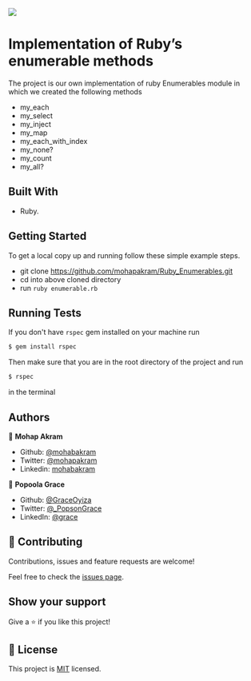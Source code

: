 ![](https://img.shields.io/badge/Microverse-blueviolet)

# Implementation of Ruby’s enumerable methods

The project is our own implementation of ruby Enumerables module in which we created the following methods
- my_each
- my_select
- my_inject
- my_map
- my_each_with_index
- my_none?
- my_count
- my_all?

## Built With

- Ruby.

## Getting Started

To get a local copy up and running follow these simple example steps.

- git clone https://github.com/mohapakram/Ruby_Enumerables.git
- cd into above cloned directory
- run `ruby enumerable.rb`

## Running Tests

If you don't have `rspec` gem installed on your machine run 
```bash
$ gem install rspec
```
Then make sure that you are in the root directory of the project and run
```bash
$ rspec
```
in the terminal 

## Authors

👤 **Mohap Akram**

- Github: [@mohabakram](https://github.com/mohapakram)
- Twitter: [@mohapakram](https://twitter.com/mohapakram)
- Linkedin: [mohabakram](https://www.linkedin.com/in/mohab-akram-667093131/)

👤 **Popoola Grace**

- Github: [@GraceOyiza](https://github.com/GraceOyiza)
- Twitter: [@\_PopsonGrace](https://twitter.com/_PopsonGrace)
- LinkedIn: [@grace](https://www.linkedin.com/in/grace-popoola)

## 🤝 Contributing

Contributions, issues and feature requests are welcome!

Feel free to check the [issues page](issues/).

## Show your support

Give a ⭐️ if you like this project!

## 📝 License

This project is [MIT](lic.url) licensed.
